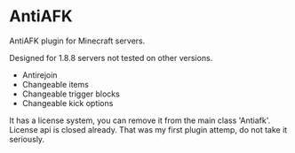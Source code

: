 # AntiAFK
AntiAFK plugin for Minecraft servers.

Designed for 1.8.8 servers not tested on other versions.
- Antirejoin
- Changeable items
- Changeable trigger blocks
- Changeable kick options

It has a license system, you can remove it from the main class 'Antiafk'. License api is closed already.
That was my first plugin attemp, do not take it seriously.
